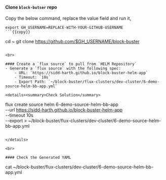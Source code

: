 #### Clone `block-butser` repo
Copy the below command, replace the value field and run it,

```
export GH_USERNAME=REPLACE-WITH-YOUR-GITHUB-USERNAME
```{{copy}}

```
cd ~
git clone https://github.com/$GH_USERNAME/block-buster
```{{exec}}

<br>

#### Create a `flux source` to pull from `HELM Repository`
- Generate a `flux source` with the following spec:
    - URL: `https://sidd-harth.github.io/block-buster-helm-app`
    - Timeout: `10s`
    - Export Path: `~/block-buster/flux-clusters/dev-cluster/6-demo-source-helm-bb-app.yml`

<details><summary>Check Solution</summary>

```
flux create source helm 6-demo-source-helm-bb-app \
--url https://sidd-harth.github.io/block-buster-helm-app \
--timeout 10s \
--export > ~/block-buster/flux-clusters/dev-cluster/6-demo-source-helm-bb-app.yml
```{{exec}}

</details>

<br>

#### Check the Generated YAML
```
cat ~/block-buster/flux-clusters/dev-cluster/6-demo-source-helm-bb-app.yml
```{{exec}}

